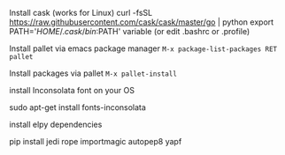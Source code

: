 Install cask (works for Linux)
curl -fsSL https://raw.githubusercontent.com/cask/cask/master/go | python
export PATH='$HOME/.cask/bin:$PATH' variable (or edit .bashrc or .profile)

Install pallet via emacs package manager
`M-x package-list-packages RET pallet`

Install packages via pallet
`M-x pallet-install`

install Inconsolata font on your OS

sudo apt-get install fonts-inconsolata

install elpy dependencies

pip install jedi rope importmagic autopep8 yapf
